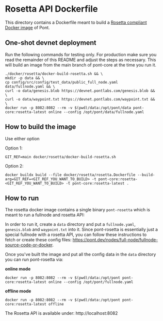 # Rosetta API Dockerfile

This directory contains a Dockerfile meant to build a [Rosetta compliant Docker image](https://www.rosetta-api.org/docs/node_deployment.html) of Pont.

## One-shot devnet deployment

Run the following commands for testing only. For production make sure you read the remainder of this README and adjust the steps as necessary.
This will build an image from the main branch of pont-core at the time you run it.

```
./docker/rosetta/docker-build-rosetta.sh && \
mkdir -p data && \
cp config/src/config/test_data/public_full_node.yaml data/fullnode.yaml && \
curl -o data/genesis.blob https://devnet.pontlabs.com/genesis.blob && \
curl -o data/waypoint.txt https://devnet.pontlabs.com/waypoint.txt && \
docker run -p 8082:8082 --rm -v $(pwd)/data:/opt/pont/data pont-core:rosetta-latest online --config /opt/pont/data/fullnode.yaml
```

## How to build the image

Use either option

Option 1:

```
GIT_REF=main docker/rosetta/docker-build-rosetta.sh
```

Option 2:

```
docker buildx build --file docker/rosetta/rosetta.Dockerfile --build-arg=GIT_REF=<GIT_REF_YOU_WANT_TO_BUILD> -t pont-core:rosetta-<GIT_REF_YOU_WANT_TO_BUILD> -t pont-core:rosetta-latest .
```

## How to run

The rosetta docker image contains a single binary `pont-rosetta` which is meant to run a fullnode and rosetta API:

In order to run it, create a `data` directory and put a `fullnode.yaml`, `genesis.blob` and `waypoint.txt` into it.
Since pont-rosetta is essentially just a special fullnode with a rosetta API, you can follow these instructions to fetch or create these config files: https://pont.dev/nodes/full-node/fullnode-source-code-or-docker.

Once you've built the image and put all the config data in the `data` directory you can run pont-rosetta via:

**online mode**

```
docker run -p 8082:8082 --rm -v $(pwd)/data:/opt/pont pont-core:rosetta-latest online --config /opt/pont/fullnode.yaml
```

**offline mode**

```
docker run -p 8082:8082 --rm -v $(pwd)/data:/opt/pont pont-core:rosetta-latest offline
```

The Rosetta API is available under: http://localhost:8082
